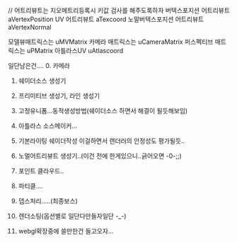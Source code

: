 // 어트리뷰트는 지오메트리등록시 키값 검사를 해주도록하자
버텍스포지션 어트리뷰트 aVertexPosition
UV 어트리뷰트 aTexcoord
노말버텍스포지션 어트리뷰트 aVertexNormal

모델뷰매트릭스는 uMVMatrix
카메라 매트릭스는 uCameraMatrix
퍼스펙티브 매트릭스는 uPMatrix
아틀라스UV uAtlascoord

일단남은건....
0. 카메라
1. 쉐이더소스 생성기
2. 프리미티브 생성기, 라인 생성기
3. 고정유니폼...동적생성방법(쉐이더소스 하면서 해결이 될듯해보임)
4. 아틀라스 소스메이커...
5. 기본라이팅 쉐이더작성
   이걸하면서 렌더러의 안정성도 평가될듯..

6. 노멀어트리뷰트 생성기..(이건 전에 한게있으니..긁어오면 -0-;;)
7. 포인트 클라우드..
8. 파티클....
9. 뎁스처리.....(최종보스)
10. 렌더소팅(옵션별로 일단다만들자일단 -_-)
11. webgl확장중에 쓸만한건 들고오자...